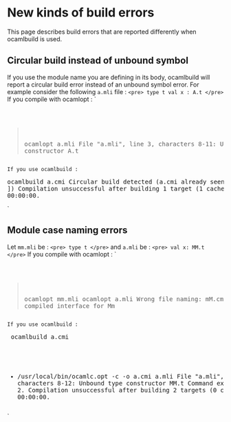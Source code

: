 # New kinds of build errors
This page describes build errors that are reported differently when
ocamlbuild is used.

## Circular build instead of unbound symbol
If you use the module name you are defining in its body, ocamlbuild will
report a circular build error instead of an unbound symbol error. For
example consider the following `a.mli` file : `<pre>
type t
val x : A.t
</pre>` If you compile with ocamlopt : `<pre>
> ocamlopt a.mli
File "a.mli", line 3, characters 8-11:
Unbound type constructor A.t
</pre>` If you use ocamlbuild : `<pre>
> ocamlbuild a.cmi
Circular build detected (a.cmi already seen in [ a.cmi ])
Compilation unsuccessful after building 1 target (1 cached) in 00:00:00.
</pre>`

## Module case naming errors
Let `mm.mli` be : `<pre>
type t
</pre>` and `a.mli` be : `<pre>
val x: MM.t
</pre>` If you compile with ocamlopt : `<pre>
> ocamlopt mm.mli
> ocamlopt a.mli 
Wrong file naming: mM.cmi contains the compiled interface for Mm
</pre>` If you use ocamlbuild : `<pre>
> ocamlbuild a.cmi
+ /usr/local/bin/ocamlc.opt -c -o a.cmi a.mli
File "a.mli", line 1, characters 8-12:
Unbound type constructor MM.t
Command exited with code 2.
Compilation unsuccessful after building 2 targets (0 cached) in 00:00:00.
</pre>`

